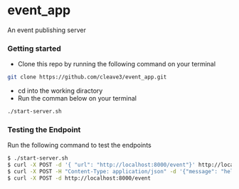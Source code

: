 # event_app

An event publishing server

### Getting started

- Clone this repo by running the following command on your terminal

```sh
git clone https://github.com/cleave3/event_app.git

```

- cd into the working diractory
- Run the comman below on your terminal

```sh
./start-server.sh
```

### Testing the Endpoint

Run the following command to test the endpoints

```sh
$ ./start-server.sh
$ curl -X POST -d '{ "url": "http://localhost:8000/event"}' http://localhost:8000/subscribe/topic1
$ curl -X POST -H "Content-Type: application/json" -d '{"message": "hello"}' http://localhost:8000/publish/topic1
$ curl -X POST -d http://localhost:8000/event

```
